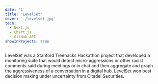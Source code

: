 ```yaml
---
date: '1'
title: 'LevelSet'
cover: './levelset.jpg'
tech:
  - Next.js
  - Chart.js
  - GitHub API
showInProjects: true
---
```


LevelSet was a Stanford Treehacks Hackathon project that developed a monitoring suite that would detect micro-aggressions or other racist comments said during meetings or in chat and then aggregate and graph the aggressiveness of a conversation in a digital hub. LevelSet won best decision making under uncertainty from Citadel Securities.
